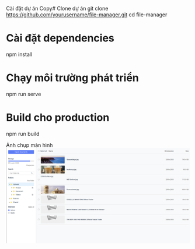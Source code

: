 Cài đặt dự án
Copy# Clone dự án
git clone https://github.com/yourusername/file-manager.git
cd file-manager

# Cài đặt dependencies
npm install

# Chạy môi trường phát triển
npm run serve

# Build cho production
npm run build

Ảnh chụp màn hình
![alt text](image.png)